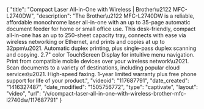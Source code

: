 {
    "title": "Compact Laser All-in-One with Wireless | Brother\u2122 MFC-L2740DW",
    "description": "The Brother\u2122 MFC-L2740DW is a reliable, affordable monochrome laser all-in-one with an up to 35-page automatic document feeder for home or small office use. This desk-friendly, compact all-in-one has an up to 250-sheet capacity tray, connects with ease via wireless networking or Ethernet, and prints and copies at up to 32ppm\u2021. Automatic duplex printing, plus single-pass duplex scanning and copying. 2.7\" color TouchScreen Display for intuitive menu navigation. Print from compatible mobile devices over your wireless network\u2021. Scan documents to a variety of destinations, including popular cloud services\u2021. High-speed faxing. 1-year limited warranty plus free phone support for life of your product.",
    "videoid": "117687791",
    "date_created": "1416327487",
    "date_modified": "1505756772",
    "type": "captivate",
    "layout": "video",
    "url": "\/v\/compact-laser-all-in-one-with-wireless-brother-mfc-l2740dw\/117687791"
}
